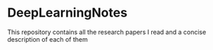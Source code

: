 # DeepLearningNotes
This repository contains all the research papers I read and a concise description of each of them
